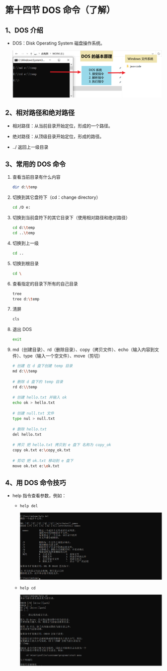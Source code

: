 # 第十四节 DOS 命令（了解）

## 1、DOS 介绍

- DOS：Disk Operating System 磁盘操作系统。

  ![](https://raw.githubusercontent.com/wehome-h/typora-images-repository/main/images/20240413222530.png)

## 2、相对路径和绝对路径

- 相对路径：从当前目录开始定位，形成的一个路径。

- 绝对路径：从顶级目录开始定位，形成的路径。

- ../ 返回上一级目录

## 3、常用的 DOS 命令

1. 查看当前目录有什么内容

    ```sh
    dir d:\temp
    ```

2. 切换到其它盘符下（cd：change directory）

    ```sh
    cd /D e:
    ```

3. 切换到当前盘符下的其它目录下（使用相对路径和绝对路径）

    ```sh
    cd d:\temp
    cd ..\temp
    ```

4. 切换到上一级

    ```sh
    cd .. 
    ```

5. 切换到根目录

    ```sh
    cd \
    ```

6. 查看指定的目录下所有的自己目录

    ```sh
    tree
    tree d:\temp
    ```

7. 清屏

    ```sh
    cls
    ```

8. 退出 DOS

    ```sh
    exit
    ```

9. md（创建目录）、rd（删除目录）、copy（拷贝文件）、echo（输入内容到文件）、type（输入一个空文件）、move（剪切）

    ```sh
    # 创建 在 d 盘下创建 temp 目录
    md d:\\temp
   
    # 删除 d 盘下的 temp 目录
    rd d:\\temp
   
    # 创建 hello.txt 并输入 ok
    echo ok > hello.txt
   
    # 创建 null.txt 文件
    type nul > null.txt
   
    # 删除 hello.txt
    del hello.txt
   
    # 拷贝 把 hello.txt 拷贝到 e 盘下 名称为 copy_ok
    copy ok.txt e:\copy_ok.txt
   
    # 剪切 把 ok.txt 移动到 e 盘下
    move ok.txt e:\ok.txt
    ```

## 4、用 DOS 命令技巧

- help 指令查看参数，例如：

    - `help del`

      ![](https://raw.githubusercontent.com/wehome-h/typora-images-repository/main/images/20240413223922.png)

    - `help cd`

      ![](https://raw.githubusercontent.com/wehome-h/typora-images-repository/main/images/20240413224022.png)